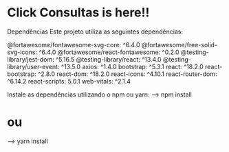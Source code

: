 # Click Consultas is here!!

Dependências
Este projeto utiliza as seguintes dependências:

@fortawesome/fontawesome-svg-core: ^6.4.0
@fortawesome/free-solid-svg-icons: ^6.4.0
@fortawesome/react-fontawesome: ^0.2.0
@testing-library/jest-dom: ^5.16.5
@testing-library/react: ^13.4.0
@testing-library/user-event: ^13.5.0
axios: ^1.4.0
bootstrap: ^5.3.1
react: ^18.2.0
react-bootstrap: ^2.8.0
react-dom: ^18.2.0
react-icons: ^4.10.1
react-router-dom: ^6.14.2
react-scripts: 5.0.1
web-vitals: ^2.1.4


Instale as dependências utilizando o npm ou yarn:
--> npm install
# ou
--> yarn install
